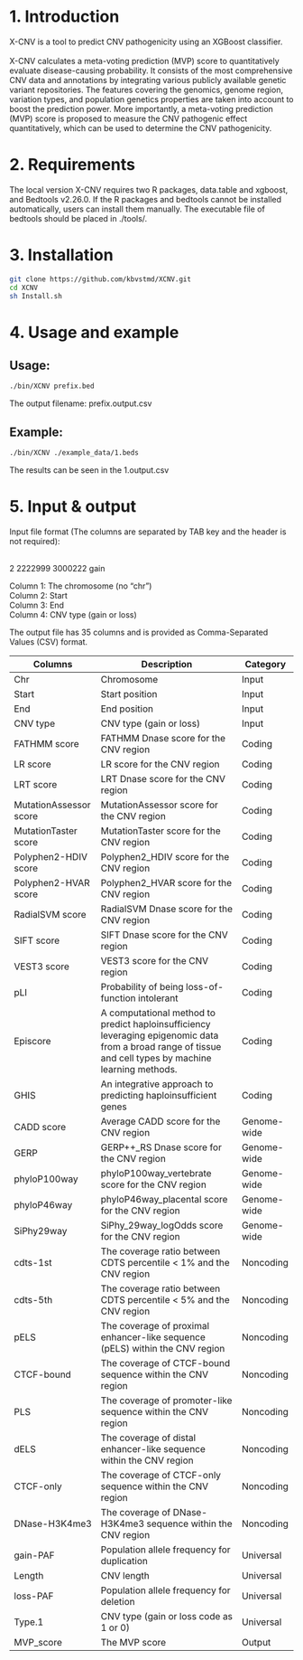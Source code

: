 # 1. Introduction
 X-CNV is a tool to predict CNV pathogenicity using an XGBoost classifier.<br><br>
 X-CNV calculates a meta-voting prediction (MVP) score to quantitatively evaluate disease-causing probability. It consists of the most comprehensive CNV data and annotations by integrating various publicly available genetic variant repositories. The features covering the genomics, genome region, variation types, and population genetics properties are taken into account to boost the prediction power. More importantly, a meta-voting prediction (MVP) score is proposed to measure the CNV pathogenic effect quantitatively, which can be used to determine the CNV pathogenicity. 
# 2. Requirements
 The local version X-CNV requires two R packages, data.table and xgboost, and Bedtools v2.26.0. If the R packages and bedtools cannot be installed automatically, users can install them manually. The executable file of bedtools should be placed in ./tools/. 
# 3. Installation
```bash
git clone https://github.com/kbvstmd/XCNV.git
cd XCNV
sh Install.sh
```
# 4. Usage and example
## Usage:
```bash
./bin/XCNV prefix.bed
```
The output filename: prefix.output.csv

## Example:
```bash
./bin/XCNV ./example_data/1.beds
```
The results can be seen in the 1.output.csv

# 5. Input & output
Input file format (The columns are separated by TAB key and the header is not required): <br><br>

2   2222999 3000222 gain <br>

Column 1: The chromosome (no “chr”) <br>
Column 2: Start <br>
Column 3: End <br>
Column 4: CNV type (gain or loss) <br>

The output file has 35 columns and is provided as Comma-Separated Values (CSV) format. <br>

<table>
    <thead>
    <th >Columns</th>
    <th >Description</th>
    <th>Category</th>
    </thead>
    <tr><td>Chr</td><td>Chromosome</td><td>Input</td></tr>
<tr><td>Start</td><td>Start position</td><td>Input</td></tr>
<tr><td>End</td><td>End position</td><td>Input</td></tr>
<tr><td>CNV type</td><td>CNV type (gain or loss)</td><td>Input</td></tr>
<tr><td>FATHMM score</td><td>FATHMM Dnase score for the CNV region</td><td>Coding</td></tr>
<tr><td>LR score</td><td>LR score for the CNV region</td><td>Coding</td></tr>
<tr><td>LRT score</td><td>LRT Dnase score for the CNV region</td><td>Coding</td></tr>
<tr><td>MutationAssessor score</td><td>MutationAssessor score for the CNV region</td><td>Coding</td></tr>
<tr><td>MutationTaster score</td><td>MutationTaster score for the CNV region</td><td>Coding</td></tr>
<tr><td>Polyphen2-HDIV score</td><td>Polyphen2_HDIV score for the CNV region</td><td>Coding</td></tr>
<tr><td>Polyphen2-HVAR score</td><td>Polyphen2_HVAR score for the CNV region</td><td>Coding</td></tr>
<tr><td>RadialSVM score</td><td>RadialSVM Dnase score for the CNV region</td><td>Coding</td></tr>
<tr><td>SIFT score</td><td>SIFT Dnase score for the CNV region</td><td>Coding</td></tr>
<tr><td>VEST3 score</td><td>VEST3 score for the CNV region</td><td>Coding</td></tr>
<tr><td>pLI</td><td>Probability of being loss-of-function intolerant</td><td>Coding</td></tr>
<tr><td>Episcore</td><td>A computational method to predict haploinsufficiency leveraging epigenomic data from a broad range of tissue and cell types by machine learning methods.</td><td>Coding</td></tr>
<tr><td>GHIS</td><td>An integrative approach to predicting haploinsufficient genes</td><td>Coding</td></tr>
<tr><td>CADD score</td><td>Average CADD score for the CNV region</td><td>Genome-wide</td></tr>
<tr><td>GERP</td><td>GERP++_RS Dnase score for the CNV region</td><td>Genome-wide</td></tr>
<tr><td>phyloP100way</td><td>phyloP100way_vertebrate score for the CNV region</td><td>Genome-wide</td></tr>
<tr><td>phyloP46way</td><td>phyloP46way_placental score for the CNV region</td><td>Genome-wide</td></tr>
<tr><td>SiPhy29way</td><td>SiPhy_29way_logOdds score for the CNV region</td><td>Genome-wide</td></tr>
<tr><td>cdts-1st</td><td>The coverage ratio between  CDTS percentile < 1% and the CNV region</td><td>Noncoding</td></tr>
<tr><td>cdts-5th</td><td>The coverage ratio between  CDTS percentile < 5% and the CNV region</td><td>Noncoding</td></tr>
<tr><td>pELS</td><td>The coverage of proximal enhancer-like sequence (pELS) within the CNV region</td><td>Noncoding</td></tr>
<tr><td>CTCF-bound</td><td>The coverage of CTCF-bound sequence within the CNV region</td><td>Noncoding</td></tr>
<tr><td>PLS</td><td>The coverage of promoter-like sequence within the CNV region</td><td>Noncoding</td></tr>
<tr><td>dELS</td><td>The coverage of distal enhancer-like sequence within the CNV region</td><td>Noncoding</td></tr>
<tr><td>CTCF-only</td><td>The coverage of CTCF-only sequence within the CNV region</td><td>Noncoding</td></tr>
<tr><td>DNase-H3K4me3</td><td>The coverage of DNase-H3K4me3 sequence within the CNV region</td><td>Noncoding</td></tr>
<tr><td>gain-PAF</td><td>Population allele frequency for duplication</td><td>Universal</td></tr>
<tr><td>Length</td><td>CNV length</td><td>Universal</td></tr>
<tr><td>loss-PAF</td><td>Population allele frequency for deletion</td><td>Universal</td></tr>
<tr><td>Type.1</td><td>CNV type (gain or loss code as 1 or 0)</td><td>Universal</td></tr>
<tr><td>MVP_score</td><td>The MVP score</td><td>Output</td></tr>

</table>
